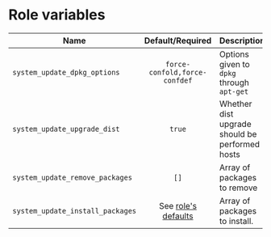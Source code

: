 # Role variables

| Name                             |              Default/Required              | Description                                    |
| -------------------------------- | :----------------------------------------: | ---------------------------------------------- |
| `system_update_dpkg_options`     |       `force-confold,force-confdef`        | Options given to `dpkg` through `apt-get`      |
| `system_update_upgrade_dist`     |                   `true`                   | Whether dist upgrade should be performed hosts |
| `system_update_remove_packages`  |                    `[]`                    | Array of packages to remove                    |
| `system_update_install_packages` | See [role's defaults](./defaults/main.yml) | Array of packages to install.                  |
